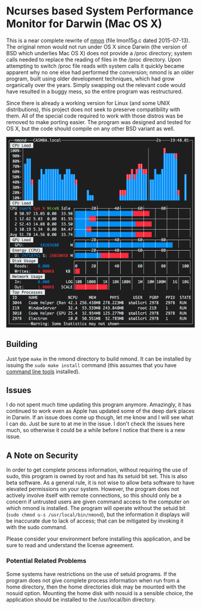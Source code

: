 # Ncurses based System Performance Monitor for Darwin (Mac OS X)

This is a near complete rewrite of [nmon](http://nmon.sourceforge.net/) (file lmon15g.c dated 2015-07-13). The original nmon would not run under OS X since Darwin (the version of BSD which underlies Mac OS X) does not provide a /proc directory; system calls needed to replace the reading of files in the /proc directory. Upon attempting to switch /proc file reads with system calls it quickly became apparent why no one else had performed the conversion; nmond is an older program, built using older development techniques, which had grow organically over the years. Simply swapping out the relevant code would have resulted in a buggy mess, so the entire program was restructured.

Since there is already a working version for Linux (and some UNIX distributions), this project does not seek to preserve compatibility with them. All of the special code required to work with those distros was be removed to make porting easier. The program was designed and tested for OS X, but the code should compile on any other BSD variant as well.

![Screenshot of the nmond app](screenshot_02.png)

## Building

Just type `make` in the nmond directory to build nmond. It can be installed by issuing the `sudo make install` command (this assumes that you have [command line tools](https://developer.apple.com/xcode/features/) installed).

## Issues

I do not spent much time updating this program anymore. Amazingly, it has continued to work even as Apple has updated some of the deep dark places in Darwin. If an issue does come up though, let me know and I will see what I can do. Just be sure to at me in the issue. I don't check the issues here much, so otherwise it could be a while before I notice that there is a new issue.

## A Note on Security

In order to get complete process information, without requiring the use of sudo, this program is owned by root and has its setuid bit set. This is also beta software. As a general rule, it is not wise to allow beta software to have elevated permissions on your system. However, the program does not actively involve itself with remote connections, so this should only be a concern if untrusted users are given command access to the computer on which nmond is installed. The program will operate without the setuid bit (`sudo chmod u-s /usr/local/bin/nmond`), but the information it displays will be inaccurate due to lack of access; that can be mitigated by invoking it with the sudo command.

Please consider your environment before installing this application, and be sure to read and understand the license agreement.

### Potential Related Problems

Some systems have restrictions on the use of setuid programs. If the program does not give complete process information when run from a home directory, then the home directories disk may be mounted with the nosuid option. Mounting the home disk with nosuid is a sensible choice, the application should be installed to the /usr/local/bin directory.
